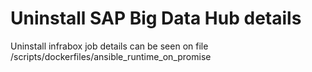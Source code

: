 # Uninstall SAP Big Data Hub details
Uninstall infrabox job details can be seen on file /scripts/dockerfiles/ansible_runtime_on_promise
